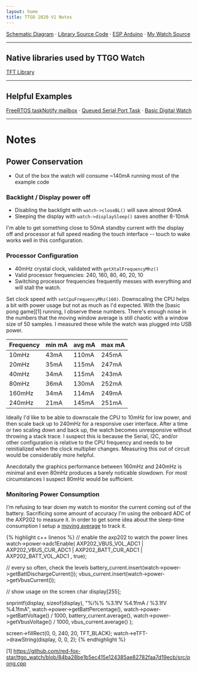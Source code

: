 ```yaml
---
layout: home
title: TTGO 2020 V1 Notes
---
```


[Schematic Diagram](assets/t_watch-2020v1-schematic.pdf)
&middot;
[Library Source Code](https://github.com/Xinyuan-LilyGO/TTGO_TWatch_Library)
&middot;
[ESP Arduino](https://github.com/espressif/arduino-esp32)
&middot;
[My Watch Source](https://github.com/red-fox-star/ttgo_watch)

-------

## Native libraries used by TTGO Watch

[TFT Library](https://github.com/Bodmer/TFT_eSPI)

------

## Helpful Examples

[FreeRTOS taskNotify mailbox](examples/mailbox)
&middot;
[Queued Serial Port Task](examples/queued_serial)
&middot;
[Basic Digital Watch](examples/basic_watch)

------

# Notes

## Power Conservation
- Out of the box the watch will consume ~140mA running most of the example code

### Backlight / Display power off
- Disabling the backlight with `watch->closeBL()` will save almost 90mA
- Sleeping the display with `watch->displaySleep()` saves another 8-10mA

I'm able to get something close to 50mA standby current with the display off and processor at full speed reading the touch interface -- touch to wake works well in this configuration.

### Processor Configuration

- 40mHz crystal clock, validated with `getXtalFrequencyMhz()`
- Valid processor frequencies: 240, 160, 80, 40, 20, 10
- Switching processor frequencies frequently messes with everything and will stall the watch.

Set clock speed with `setCpuFrequencyMhz(160)`. Downscaling the CPU helps a bit with power usage but not as much as I'd expected. With the [basic pong game][1] running, I observe these numbers. There's enough noise in the numbers that the moving window average is still chaotic with a window size of 50 samples. I measured these while the watch was plugged into USB power.

| Frequency | min mA | avg mA | max mA |
|-----------|--------|--------|--------|
| 10mHz     |  43mA  | 110mA  | 245mA  |
| 20mHz     |  35mA  | 115mA  | 247mA  |
| 40mHz     |  34mA  | 115mA  | 243mA  |
| 80mHz     |  36mA  | 130mA  | 252mA  |
| 160mHz    |  34mA  | 114mA  | 249mA  |
| 240mHz    |  21mA  | 145mA  | 251mA  |

Ideally I'd like to be able to downscale the CPU to 10mHz for low power, and then scale back up to 240mHz for a responsive user interface. After a time or two scaling down and back up, the watch becomes unresponsive without throwing a stack trace. I suspect this is because the Serial, I2C, and/or other configuration is relative to the CPU frequency and needs to be reinitialized when the clock multiplier changes. Measuring this out of circuit would be considerably more helpful.

Anecdotally the graphics performance between 160mHz and 240mHz is minimal and even 80mHz produces a barely noticable slowdown. For most circumstances I suspect 80mHz would be sufficient.

### Monitoring Power Consumption

I'm refusing to tear down my watch to monitor the current coming out of the battery. Sacrificing some amount of accuracy I'm using the onboard ADC of the AXP202 to measure it. In order to get some idea about the sleep-time consumption I setup a [moving average](https://github.com/red-fox-star/ttgo_watch/blob/84ba28be1b5ec415e124385ae82782faa7d19ecb/src/moving_average.h) to track it.

{% highlight c++ linenos %}
// enable the axp202 to watch the power lines
watch->power->adc1Enable(
    AXP202_VBUS_VOL_ADC1
    | AXP202_VBUS_CUR_ADC1
    | AXP202_BATT_CUR_ADC1
    | AXP202_BATT_VOL_ADC1
, true);

// every so often, check the levels
battery_current.insert(watch->power->getBattDischargeCurrent());
vbus_current.insert(watch->power->getVbusCurrent());


// show usage on the screen
char display[255];

snprintf(display, sizeof(display),
    "%i%% %3.1fV %4.1fmA / %3.1fV %4.1fmA",
    watch->power->getBattPercentage(),
    watch->power->getBattVoltage() / 1000,
    battery_current.average(),
    watch->power->getVbusVoltage() / 1000,
    vbus_current.average()
);

screen->fillRect(0, 0, 240, 20, TFT_BLACK);
watch->eTFT->drawString(display, 0, 0, 2);
{% endhighlight %}

[1] https://github.com/red-fox-star/ttgo_watch/blob/84ba28be1b5ec415e124385ae82782faa7d19ecb/src/pong.cpp
